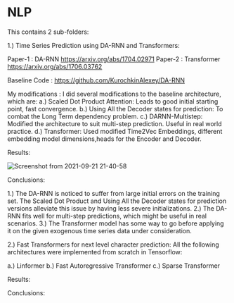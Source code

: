 # NLP

This contains 2 sub-folders: 

1.) Time Series Prediction using DA-RNN and Transformers: 

Paper-1 : DA-RNN https://arxiv.org/abs/1704.02971
Paper-2 : Transformer https://arxiv.org/abs/1706.03762

Baseline Code : https://github.com/KurochkinAlexey/DA-RNN

My modifications : I did several modifications to the baseline architecture, which are:
a.) Scaled Dot Product Attention: Leads to good initial starting point, fast convergence. 
b.) Using All the Decoder states for prediction: To combat the Long Term dependency problem. 
c.) DARNN-Multistep: Modified the architecture to suit multi-step prediction. Useful in real world practice. 
d.) Transformer: Used modified Time2Vec Embeddings, different embedding model dimensions,heads for the Encoder and Decoder.

Results:

![Screenshot from 2021-09-21 21-40-58](https://user-images.githubusercontent.com/20145042/134206572-f543a5a3-ab5c-4a91-a83e-c24500791850.png)

Conclusions: 

1.) The DA-RNN is noticed to suffer from large initial errors on the training set. The Scaled Dot Product and Using All the Decoder states for prediction versions alleviate this issue by having less severe initializations. 
2.) The DA-RNN fits well for multi-step predictions, which might be useful in real scenarios. 
3.) The Transformer model has some way to go before applying it on the given exogenous time series data under consideration. 


2.) Fast Transformers for next level character prediction: All the following architectures were implemented from scratch in Tensorflow: 

a.) Linformer
b.) Fast Autoregressive Transformer
c.) Sparse Transformer


Results:


Conclusions: 
